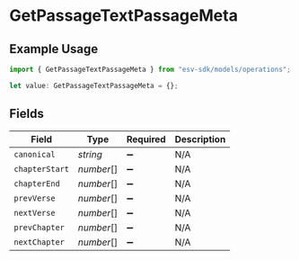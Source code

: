 # GetPassageTextPassageMeta

## Example Usage

```typescript
import { GetPassageTextPassageMeta } from "esv-sdk/models/operations";

let value: GetPassageTextPassageMeta = {};
```

## Fields

| Field              | Type               | Required           | Description        |
| ------------------ | ------------------ | ------------------ | ------------------ |
| `canonical`        | *string*           | :heavy_minus_sign: | N/A                |
| `chapterStart`     | *number*[]         | :heavy_minus_sign: | N/A                |
| `chapterEnd`       | *number*[]         | :heavy_minus_sign: | N/A                |
| `prevVerse`        | *number*[]         | :heavy_minus_sign: | N/A                |
| `nextVerse`        | *number*[]         | :heavy_minus_sign: | N/A                |
| `prevChapter`      | *number*[]         | :heavy_minus_sign: | N/A                |
| `nextChapter`      | *number*[]         | :heavy_minus_sign: | N/A                |